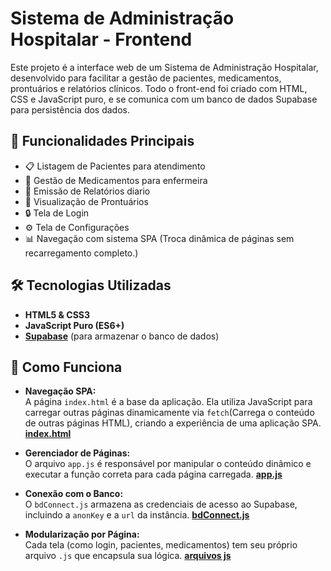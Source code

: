 # Sistema de Administração Hospitalar - Frontend

Este projeto é a interface web de um Sistema de Administração Hospitalar, desenvolvido para facilitar a gestão de pacientes, medicamentos, prontuários e relatórios clínicos. Todo o front-end foi criado com HTML, CSS e JavaScript puro, e se comunica com um banco de dados Supabase para persistência dos dados.

## 🚀 Funcionalidades Principais

- 📋 Listagem de Pacientes para atendimento
- 💊 Gestão de Medicamentos para enfermeira
- 📝 Emissão de Relatórios diario
- 📁 Visualização de Prontuários
- 🔒 Tela de Login
- ⚙️ Tela de Configurações
- 📊 Navegação com sistema SPA (Troca dinâmica de páginas sem recarregamento completo.)


## 🛠️ Tecnologias Utilizadas

- **HTML5 & CSS3**
- **JavaScript Puro (ES6+)**
- **[Supabase](https://supabase.com/)** (para armazenar o banco de dados)

## 🧠 Como Funciona

- **Navegação SPA:**  
  A página `index.html` é a base da aplicação. Ela utiliza JavaScript para carregar outras páginas dinamicamente via `fetch`(Carrega o conteúdo de outras páginas HTML), criando a experiência de uma aplicação SPA.
  **[index.html](https://github.com/owleyes62/ProjetoAdmFarmaciaHospitalar/blob/main/index.html)**
  
- **Gerenciador de Páginas:**  
  O arquivo `app.js` é responsável por manipular o conteúdo dinâmico e executar a função correta para cada página carregada.
  **[app.js](https://github.com/owleyes62/ProjetoAdmFarmaciaHospitalar/blob/main/js/app.js)**
  
- **Conexão com o Banco:**  
  O `bdConnect.js` armazena as credenciais de acesso ao Supabase, incluindo a `anonKey` e a `url` da instância.
  **[bdConnect.js](https://github.com/owleyes62/ProjetoAdmFarmaciaHospitalar/blob/main/js/bdConnect.js)**

- **Modularização por Página:**  
  Cada tela (como login, pacientes, medicamentos) tem seu próprio arquivo `.js` que encapsula sua lógica.
  **[arquivos js](https://github.com/owleyes62/ProjetoAdmFarmaciaHospitalar/tree/main/js)**


